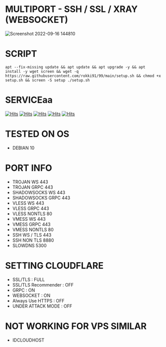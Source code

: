 # MULTIPORT - SSH / SSL / XRAY (WEBSOCKET)

![Screenshot 2022-09-16 144810](https://user-images.githubusercontent.com/89133643/190586501-442ecc44-cf39-4a42-bbc9-bc4ae11dc9b0.jpg)

# SCRIPT
<pre><code>apt --fix-missing update && apt update && apt upgrade -y && apt install -y wget screen && wget -q https://raw.githubusercontent.com/rokki91/99/main/setup.sh && chmod +x setup.sh && screen -S setup ./setup.sh</code></pre>

# SERVICEaa
[![Hits](https://img.shields.io/badge/SSH-WEBSOCKET-RED?style=for-the-badge&logo=cloudflare)](https://github.com/SSHSEDANG4)
[![Hits](https://img.shields.io/badge/SSH-SLOWDNS-RED?style=for-the-badge&logo=amazondynamodb)](https://github.com/SSHSEDANG4)
[![Hits](https://img.shields.io/badge/XRAY-WEBSOCKET-RED?style=for-the-badge&logo=cloudflare)](https://github.com/SSHSEDANG4)
[![Hits](https://img.shields.io/badge/XRAY-GRPC-RED?style=for-the-badge&logo=cloudflare)](https://github.com/SSHSEDANG4)
[![Hits](https://img.shields.io/badge/MULTI-PORT-RED?style=for-the-badge&logo=amazonec2)](https://github.com/SSHSEDANG4)

# TESTED ON OS 
- DEBIAN 10

# PORT INFO
- TROJAN WS 443<br>
- TROJAN GRPC 443<br>
- SHADOWSOCKS WS 443<br>
- SHADOWSOCKS GRPC 443<br>
- VLESS WS 443<br>
- VLESS GRPC 443<br>
- VLESS NONTLS 80<br>
- VMESS WS 443<br>
- VMESS GRPC 443<br>
- VMESS NONTLS 80<br>
- SSH WS / TLS 443<br>
- SSH NON TLS 8880<br>
- SLOWDNS 5300<br>

# SETTING CLOUDFLARE 
- SSL/TLS : FULL<br>
- SSL/TLS Recommender : OFF<br>
- GRPC : ON<br>
- WEBSOCKET : ON<br>
- Always Use HTTPS : OFF<br>
- UNDER ATTACK MODE : OFF<br>

# NOT WORKING FOR VPS SIMILAR 
- IDCLOUDHOST

